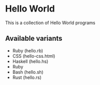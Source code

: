 # Hello World

This is a collection of Hello World programs

## Available variants

- Ruby (hello.rb)
- CSS (hello-css.html)
- Haskell (hello.hs)
- Ruby
- Bash (hello.sh)
- Rust (hello.rs)
